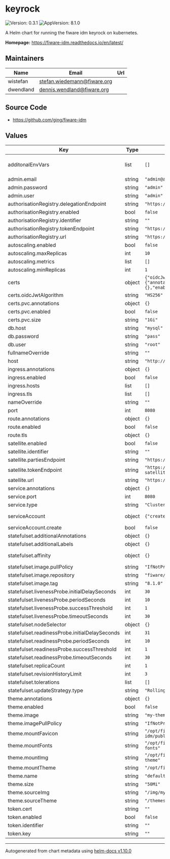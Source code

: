 # keyrock

![Version: 0.3.1](https://img.shields.io/badge/Version-0.3.1-informational?style=flat-square) ![AppVersion: 8.1.0](https://img.shields.io/badge/AppVersion-8.1.0-informational?style=flat-square)

A Helm chart for running the fiware idm keyrock on kubernetes.

**Homepage:** <https://fiware-idm.readthedocs.io/en/latest/>

## Maintainers

| Name | Email | Url |
| ---- | ------ | --- |
| wistefan | <stefan.wiedemann@fiware.org> |  |
| dwendland | <dennis.wendland@fiware.org> |  |

## Source Code

* <https://github.com/ging/fiware-idm>

## Values

| Key | Type | Default | Description |
|-----|------|---------|-------------|
| additonalEnvVars | list | `[]` | a list of additional env vars to be set, check the keyrock docu for all available options ref: https://fiware-idm.readthedocs.io/en/latest/installation_and_administration_guide/environment_variables/index.html |
| admin.email | string | `"admin@admin.org"` | email address of the admin user |
| admin.password | string | `"admin"` | password of the initial admin, leave empty to get a generated one |
| admin.user | string | `"admin"` | username of the initial keyrock admin |
| authorisationRegistry.delegationEndpoint | string | `"https://my-ar.com/delegation"` | Delegation endpoint of AR |
| authorisationRegistry.enabled | bool | `false` | Enable usage of authorisation registry |
| authorisationRegistry.identifier | string | `""` | Identifier (EORI) of AR |
| authorisationRegistry.tokenEndpoint | string | `"https://my-ar.com/connect/token"` | Token endpoint of AR |
| authorisationRegistry.url | string | `"https://my-ar.com"` | URL of AR |
| autoscaling.enabled | bool | `false` |  |
| autoscaling.maxReplicas | int | `10` | maximum number of running pods |
| autoscaling.metrics | list | `[]` | metrics to react on |
| autoscaling.minReplicas | int | `1` | minimum number of running pods |
| certs | object | `{"oidcJwtAlgorithm":"HS256","pvc":{"annotations":{},"enabled":false,"size":"1Gi"}}` | use an already existing secret, if provided the other secrets are ignored. Expected keys are dbPassword and adminPassword existingSecret: # Certificates configuration |
| certs.oidcJwtAlgorithm | string | `"HS256"` | Algorithm to firm ID tokens for OIDC |
| certs.pvc.annotations | object | `{}` | Annotations of the PVC for certs/ directory |
| certs.pvc.enabled | bool | `false` | Create PVC mounted at certs/ directory for persistance of HTTPS and application certificates/keys |
| certs.pvc.size | string | `"1Gi"` | Size of the PVC for certs/ directory |
| db.host | string | `"mysql"` | host of the database to be used |
| db.password | string | `"pass"` | password for connecting the database |
| db.user | string | `"root"` | user for connecting the database |
| fullnameOverride | string | `""` | option to override the fullname config in the _helpers.tpl |
| host | string | `"http://localhost"` | host where keyrock is available at |
| ingress.annotations | object | `{}` | annotations to be added to the ingress |
| ingress.enabled | bool | `false` | should there be an ingress to connect keyrock with the public internet |
| ingress.hosts | list | `[]` | all hosts to be provided |
| ingress.tls | list | `[]` | configure the ingress' tls |
| nameOverride | string | `""` | option to override the name config in the _helpers.tpl |
| port | int | `8080` | port that the keyrock container uses |
| route.annotations | object | `{}` | annotations to be added to the route |
| route.enabled | bool | `false` |  |
| route.tls | object | `{}` | tls configuration for the route |
| satellite.enabled | bool | `false` | Enable usage of satellite |
| satellite.identifier | string | `""` | Identifier (EORI) of satellite |
| satellite.partiesEndpoint | string | `"https://my-satellite.com/parties"` | Parties endpoint of satellite |
| satellite.tokenEndpoint | string | `"https://my-satellite.com/connect/token"` | Token endpoint of satellite |
| satellite.url | string | `"https://my-satellite.com"` | URL of satellite |
| service.annotations | object | `{}` | addtional annotations, if required |
| service.port | int | `8080` | port to be used by the service |
| service.type | string | `"ClusterIP"` | service type |
| serviceAccount | object | `{"create":false}` | if a keyrock specific service account should be used, it can be configured here ref: https://kubernetes.io/docs/tasks/configure-pod-container/configure-service-account/ |
| serviceAccount.create | bool | `false` | specifies if the account should be created |
| statefulset.additionalAnnotations | object | `{}` | additional annotations for the deployment, if required |
| statefulset.additionalLabels | object | `{}` | additional labels for the deployment, if required |
| statefulset.affinity | object | `{}` | affinity template ref: https://kubernetes.io/docs/concepts/configuration/assign-pod-node/#affinity-and-anti-affinity |
| statefulset.image.pullPolicy | string | `"IfNotPresent"` | specification of the image pull policy |
| statefulset.image.repository | string | `"fiware/idm"` | keyrock image name ref: https://hub.docker.com/r/fiware/idm |
| statefulset.image.tag | string | `"8.1.0"` | tag of the image to be used |
| statefulset.livenessProbe.initialDelaySeconds | int | `30` |  |
| statefulset.livenessProbe.periodSeconds | int | `10` |  |
| statefulset.livenessProbe.successThreshold | int | `1` |  |
| statefulset.livenessProbe.timeoutSeconds | int | `30` |  |
| statefulset.nodeSelector | object | `{}` | selector template ref: https://kubernetes.io/docs/user-guide/node-selection/ |
| statefulset.readinessProbe.initialDelaySeconds | int | `31` |  |
| statefulset.readinessProbe.periodSeconds | int | `10` |  |
| statefulset.readinessProbe.successThreshold | int | `1` |  |
| statefulset.readinessProbe.timeoutSeconds | int | `30` |  |
| statefulset.replicaCount | int | `1` | initial number of target replications, can be different if autoscaling is enabled |
| statefulset.revisionHistoryLimit | int | `3` | number of old replicas to be retained |
| statefulset.tolerations | list | `[]` | tolerations template ref: ref: https://kubernetes.io/docs/concepts/configuration/taint-and-toleration/ |
| statefulset.updateStrategy.type | string | `"RollingUpdate"` | type of the update |
| theme.annotations | object | `{}` | PVC Annotations |
| theme.enabled | bool | `false` | Enable theme |
| theme.image | string | `"my-theme-image:latest"` | Image which holds the theme files |
| theme.imagePullPolicy | string | `"IfNotPresent"` | specification of the image pull policy |
| theme.mountFavicon | string | `"/opt/fiware-idm/public/favicon.ico"` | Mount path for the source favicon |
| theme.mountFonts | string | `"/opt/fiware-idm/public/fonts/my-fonts"` | Mount path for the source fonts files |
| theme.mountImg | string | `"/opt/fiware-idm/public/img/my-theme"` | Mount path for the source image files |
| theme.mountTheme | string | `"/opt/fiware-idm/themes/my-theme"` | Mount path for the source theme files |
| theme.name | string | `"default"` | Name of the theme |
| theme.size | string | `"50Mi"` | Size of PVCs to be created |
| theme.sourceImg | string | `"/img/my-theme"` | Path to the source image files inside the container |
| theme.sourceTheme | string | `"/themes/my-theme"` | Path to the source theme files inside the container |
| token.cert | string | `""` | String with certificate (chain) in PEM format |
| token.enabled | bool | `false` | Enable storage of local key and certificate |
| token.identifier | string | `""` | Identifier (EORI) of local organisation |
| token.key | string | `""` | String with private key in PEM format |

----------------------------------------------
Autogenerated from chart metadata using [helm-docs v1.10.0](https://github.com/norwoodj/helm-docs/releases/v1.10.0)
